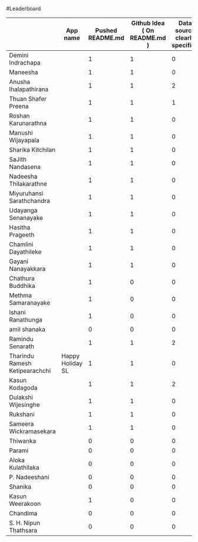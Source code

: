 #Leaderboard


|                                | App name         | Pushed README.md | Github Idea ( On README.md ) | Data source clearly specified | Pushing app's code | Attendace #1 | Attendance #2 | Attendance #3 | Total |
|--------------------------------|------------------|------------------|------------------------------|-------------------------------|--------------------|--------------|---------------|---------------|-------|
| Demini Indrachapa              |                  | 1                | 1                            | 0                             | 2                  | 5            | 5             | 5             | 19    |
| Maneesha                       |                  | 1                | 1                            | 0                             | 2                  | 5            | 5             | 5             | 19    |
| Anusha Ihalapathirana          |    | 1                | 1                            | 2                             | 0                  | 5            | 5             | 5             | 19    |
| Thuan Shafer Preena            |                  | 1                | 1                            | 1                             | 0                  | 5            | 5             | 5             | 18    |
| Roshan Karunarathna            |                  | 1                | 1                            | 0                             | 0                  | 5            | 5             | 5             | 17    |
| Manushi Wijayapala             |                  | 1                | 1                            | 0                             | 0                  | 5            | 5             | 5             | 17    |
| Sharika Kitchilan              |                  | 1                | 1                            | 0                             | 0                  | 5            | 5             | 5             | 17    |
| SaJith Nandasena               |                  | 1                | 1                            | 0                             | 0                  | 5            | 5             | 5             | 17    |
| Nadeesha Thilakarathne         |                  | 1                | 1                            | 0                             | 0                  | 5            | 5             | 5             | 17    |
| Miyuruhansi Sarathchandra      |             | 1                | 1                            | 0                             | 0                  | 5            | 5             | 5             | 17    |
| Udayanga Senanayake            |                  | 1                | 1                            | 0                             | 0                  | 5            | 5             | 5             | 17    |
| Hasitha Prageeth               |                  | 1                | 1                            | 0                             | 0                  | 5            | 5             | 5             | 17    |
| Chamlini Dayathileke           |                  | 1                | 1                            | 0                             | 0                  | 5            | 5             | 5             | 17    |
| Gayani Nanayakkara             |                  | 1                | 1                            | 0                             | 0                  | 5            | 5             | 5             | 17    |
| Chathura Buddhika              |                  | 1                | 0                            | 0                             | 0                  | 5            | 5             | 5             | 16    |
| Methma Samaranayake            |                  | 1                | 0                            | 0                             | 0                  | 5            | 5             | 5             | 16    |
| Ishani Ranathunga              |                  | 1                | 0                            | 0                             | 0                  | 5            | 5             | 5             | 16    |
| amil shanaka                   |                  | 0                | 0                            | 0                             | 0                  | 5            | 5             | 5             | 15    |
| Ramindu Senarath               |                  | 1                | 1                            | 2                             | 0                  | 5            | 0             | 5             | 14    |
| Tharindu Ramesh Ketipearachchi | Happy Holiday SL | 1                | 1                            | 0                             | 2                  | 5            | 5             | 0             | 14    |
| Kasun Kodagoda                 |                  | 1                | 1                            | 2                             | 0                  | 5            | 5             | 0             | 14    |
| Dulakshi Wijesinghe            |         | 1                | 1                            | 0                             | 0                  | 5            | 0             | 5             | 12    |
| Rukshani                       |          | 1                | 1                            | 0                             | 0                  | 0            | 5             | 5             | 12    |
| Sameera Wickramasekara         |                  | 1                | 1                            | 0                             | 0                  | 5            | 0             | 5             | 12    |
| Thiwanka                       |                  | 0                | 0                            | 0                             | 0                  | 0            | 5             | 5             | 10    |
| Parami                         |                  | 0                | 0                            | 0                             | 0                  | 0            | 5             | 5             | 10    |
| Aloka Kulathilaka              |                  | 0                | 0                            | 0                             | 0                  | 0            | 5             | 5             | 10    |
| P. Nadeeshani                  |                  | 0                | 0                            | 0                             | 0                  | 5            | 0             | 5             | 10    |
| Shanika                        |                  | 0                | 0                            | 0                             | 0                  | 0            | 5             | 5             | 10    |
| Kasun Weerakoon                |                  | 1                | 0                            | 0                             | 0                  | 5            | 0             | 0             | 6     |
| Chandima                       |                  | 0                | 0                            | 0                             | 0                  | 0            | 0             | 5             | 5     |
| S. H. Nipun Thathsara          |                  | 0                | 0                            | 0                             | 0                  | 0            | 0             | 5             | 5     |
